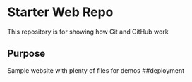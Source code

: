 # Starter Web Repo

This repository is for showing how Git and GitHub work

## Purpose

Sample website with plenty of files for demos
##deployment